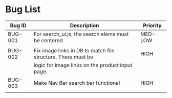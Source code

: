 # Bug List

| Bug ID  | Description                                                       | Priority |
|---------|-------------------------------------------------------------------|----------|
| BUG-001 | For search_ui.js, the search elems must be centered               | MED-LOW  |
|         |                                                                   |          |
| BUG-002 | Fix image links in DB to match file structure. There must be      | HIGH     |
|         | logic for image links on the product input page.                  |          | 
| BUG-003 | Make Nav Bar search bar functional                                | HIGH     |
|         |                                                                   |          | 
